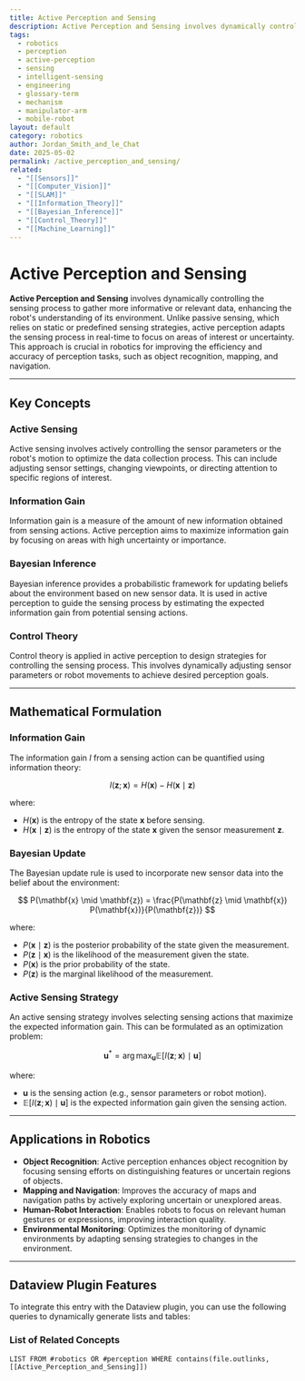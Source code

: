 ```yaml
---
title: Active Perception and Sensing
description: Active Perception and Sensing involves dynamically controlling the sensing process to gather more informative or relevant data, enhancing the robot's understanding of its environment.
tags:
  - robotics
  - perception
  - active-perception
  - sensing
  - intelligent-sensing
  - engineering
  - glossary-term
  - mechanism
  - manipulator-arm
  - mobile-robot
layout: default
category: robotics
author: Jordan_Smith_and_le_Chat
date: 2025-05-02
permalink: /active_perception_and_sensing/
related:
  - "[[Sensors]]"
  - "[[Computer_Vision]]"
  - "[[SLAM]]"
  - "[[Information_Theory]]"
  - "[[Bayesian_Inference]]"
  - "[[Control_Theory]]"
  - "[[Machine_Learning]]"
---
```


# Active Perception and Sensing

**Active Perception and Sensing** involves dynamically controlling the sensing process to gather more informative or relevant data, enhancing the robot's understanding of its environment. Unlike passive sensing, which relies on static or predefined sensing strategies, active perception adapts the sensing process in real-time to focus on areas of interest or uncertainty. This approach is crucial in robotics for improving the efficiency and accuracy of perception tasks, such as object recognition, mapping, and navigation.

---

## Key Concepts

### Active Sensing

Active sensing involves actively controlling the sensor parameters or the robot's motion to optimize the data collection process. This can include adjusting sensor settings, changing viewpoints, or directing attention to specific regions of interest.

### Information Gain

Information gain is a measure of the amount of new information obtained from sensing actions. Active perception aims to maximize information gain by focusing on areas with high uncertainty or importance.

### Bayesian Inference

Bayesian inference provides a probabilistic framework for updating beliefs about the environment based on new sensor data. It is used in active perception to guide the sensing process by estimating the expected information gain from potential sensing actions.

### Control Theory

Control theory is applied in active perception to design strategies for controlling the sensing process. This involves dynamically adjusting sensor parameters or robot movements to achieve desired perception goals.

---

## Mathematical Formulation

### Information Gain

The information gain $I$ from a sensing action can be quantified using information theory:

$$
I(\mathbf{z}; \mathbf{x}) = H(\mathbf{x}) - H(\mathbf{x} \mid \mathbf{z})
$$

where:
- $H(\mathbf{x})$ is the entropy of the state $\mathbf{x}$ before sensing.
- $H(\mathbf{x} \mid \mathbf{z})$ is the entropy of the state $\mathbf{x}$ given the sensor measurement $\mathbf{z}$.

### Bayesian Update

The Bayesian update rule is used to incorporate new sensor data into the belief about the environment:

$$
P(\mathbf{x} \mid \mathbf{z}) = \frac{P(\mathbf{z} \mid \mathbf{x}) P(\mathbf{x})}{P(\mathbf{z})}
$$

where:
- $P(\mathbf{x} \mid \mathbf{z})$ is the posterior probability of the state given the measurement.
- $P(\mathbf{z} \mid \mathbf{x})$ is the likelihood of the measurement given the state.
- $P(\mathbf{x})$ is the prior probability of the state.
- $P(\mathbf{z})$ is the marginal likelihood of the measurement.

### Active Sensing Strategy

An active sensing strategy involves selecting sensing actions that maximize the expected information gain. This can be formulated as an optimization problem:

$$
\mathbf{u}^* = \arg\max_{\mathbf{u}} \mathbb{E}[I(\mathbf{z}; \mathbf{x}) \mid \mathbf{u}]
$$

where:
- $\mathbf{u}$ is the sensing action (e.g., sensor parameters or robot motion).
- $\mathbb{E}[I(\mathbf{z}; \mathbf{x}) \mid \mathbf{u}]$ is the expected information gain given the sensing action.

---

## Applications in Robotics

- **Object Recognition**: Active perception enhances object recognition by focusing sensing efforts on distinguishing features or uncertain regions of objects.
- **Mapping and Navigation**: Improves the accuracy of maps and navigation paths by actively exploring uncertain or unexplored areas.
- **Human-Robot Interaction**: Enables robots to focus on relevant human gestures or expressions, improving interaction quality.
- **Environmental Monitoring**: Optimizes the monitoring of dynamic environments by adapting sensing strategies to changes in the environment.

---

## Dataview Plugin Features

To integrate this entry with the Dataview plugin, you can use the following queries to dynamically generate lists and tables:

### List of Related Concepts

```dataview
LIST FROM #robotics OR #perception WHERE contains(file.outlinks, [[Active_Perception_and_Sensing]])
